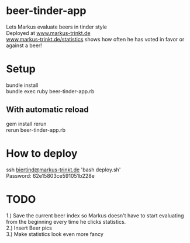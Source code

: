 # beer-tinder-app
Lets Markus evaluate beers in tinder style <br/>
Deployed at www.markus-trinkt.de <br/>
www.markus-trinkt.de/statistics shows how often he has voted in favor or against a beer!

# Setup
bundle install <br/>
bundle exec ruby beer-tinder-app.rb

## With automatic reload
gem install rerun <br/>
rerun beer-tinder-app.rb

# How to deploy
ssh biertind@markus-trinkt.de 'bash deploy.sh' <br/>
Password: 62e15803ce591051b228e

# TODO
1.) Save the current beer index so Markus doesn't have to start evaluating from the beginning every time he clicks statistics.<br/>
2.) Insert Beer pics</br>
3.) Make statistics look even more fancy<br/>
